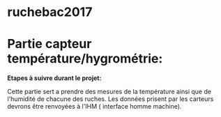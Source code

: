 # ruchebac2017 

# Partie capteur température/hygrométrie:
<b> Etapes à suivre durant le projet: </b> </p>
</p>
Cette partie sert a prendre des mesures de la température ainsi que de l'humidité de chacune des ruches.
Les données prisent par les carteurs devrons être renvoyées à l'IHM ( interface homme machine).</p>

